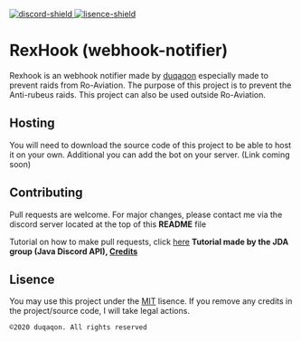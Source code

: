 [discord-invite]: https://discord.gg/yhDwfXy
[lisence]: https://github.com/duqaqon/webhook-notifier/blob/master/LICENSE


[lisence-shield]: https://img.shields.io/github/license/duqaqon/webhook-notifier?color=%23999999&label=Lisence
[discord-shield]: https://canary.discordapp.com/api/guilds/749655830865117294/widget.png


[ ![discord-shield][] ][discord-invite]
[ ![lisence-shield][] ][lisence]

# RexHook (webhook-notifier)
Rexhook is an webhook notifier made by [duqaqon](https://github.com/duqaqon) especially made to prevent raids from Ro-Aviation.
The purpose of this project is to prevent the Anti-rubeus raids. This project can also be used outside Ro-Aviation.

## Hosting
You will need to download the source code of this project to be able to host it on your own. 
Additional you can add the bot on your server. (Link coming soon)

## Contributing
Pull requests are welcome. 
For major changes, please contact me via the discord server located at the top of this **README** file

Tutorial on how to make pull requests, click [here](https://github.com/DV8FromTheWorld/JDA/wiki/5)
**Tutorial made by the JDA group (Java Discord API), [Credits](https://github.com/DV8FromTheWorld)**

## Lisence
You may use this project under the [MIT](https://choosealicense.com/licenses/mit/) lisence.
If you remove any credits in the project/source code, I will take legal actions.

``©2020 duqaqon. All rights reserved``
